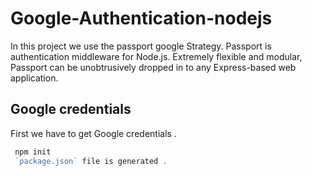 # Google-Authentication-nodejs


In this project we use the passport google Strategy.
Passport is authentication middleware for Node.js. Extremely flexible and modular, Passport can be unobtrusively dropped in to any Express-based web application.

## Google credentials 
First we have to get Google credentials .

```javascript
 npm init  
 `package.json` file is generated .

